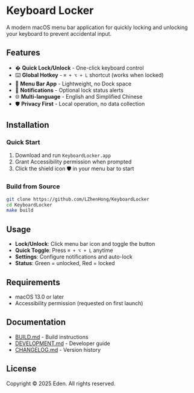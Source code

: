 # Keyboard Locker

A modern macOS menu bar application for quickly locking and unlocking your keyboard to prevent accidental input.

## Features

- � **Quick Lock/Unlock** - One-click keyboard control
- ⌨️ **Global Hotkey** - `⌘ + ⌥ + L` shortcut (works when locked)
- 📱 **Menu Bar App** - Lightweight, no Dock space
- 🔔 **Notifications** - Optional lock status alerts
- 🌐 **Multi-language** - English and Simplified Chinese
- 🛡️ **Privacy First** - Local operation, no data collection

## Installation

### Quick Start
1. Download and run `KeyboardLocker.app`
2. Grant Accessibility permission when prompted
3. Click the shield icon 🛡️ in your menu bar to start

### Build from Source
```bash
git clone https://github.com/LZhenHong/KeyboardLocker
cd KeyboardLocker
make build
```

## Usage

- **Lock/Unlock**: Click menu bar icon and toggle the button
- **Quick Toggle**: Press `⌘ + ⌥ + L` anytime
- **Settings**: Configure notifications and auto-lock
- **Status**: Green = unlocked, Red = locked

## Requirements

- macOS 13.0 or later
- Accessibility permission (requested on first launch)

## Documentation

- [BUILD.md](BUILD.md) - Build instructions
- [DEVELOPMENT.md](DEVELOPMENT.md) - Developer guide  
- [CHANGELOG.md](CHANGELOG.md) - Version history

## License

Copyright © 2025 Eden. All rights reserved.
